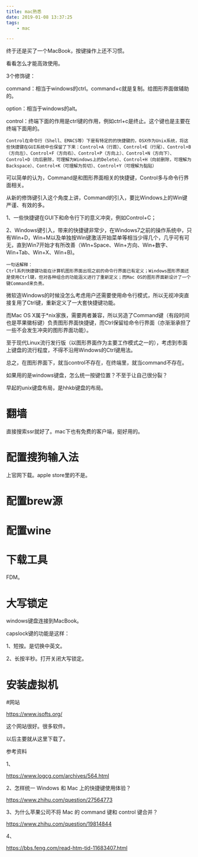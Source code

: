 ```yaml
---
title: mac熟悉
date: 2019-01-08 13:37:25
tags:
	- mac

---
```




终于还是买了一个MacBook，按键操作上还不习惯。

看看怎么才能高效使用。

3个修饰键：

command：相当于windows的ctrl。command+c就是复制。给图形界面做辅助的。

option：相当于windows的alt。

control：终端下面的作用是ctrl键的作用，例如ctrl+c是终止。这个键也是主要在终端下面用的。

```
Control在命令行（Shell、EMACS等）下是有特定的的快捷键的，OSX作为Unix系统，将这些快捷键在GUI系统中也保留了下来：Control+A（行首）、Control+E（行尾）、Control+B（方向左）、Control+F（方向右）、Control+P（方向上）、Control+N（方向下）、Control+D（向后删除，可理解为Windows上的Delete）、Control+H（向前删除，可理解为Backspace）、Control+K（可理解为剪切）、Control+Y（可理解为黏贴）
```

可以简单的认为，Command是和图形界面相关的快捷键，Control多与命令行界面相关。

从新的修饰键引入这个角度上讲，Command的引入，要比Windows上的Win键严谨、有效的多。

1、一些快捷键在GUI下和命令行下的意义冲突，例如Control+C；

2、Windows键引入，带来的快捷键非常少，在Windows7之前的操作系统中，只有Win+D，Win+M以及单独按Win键激活开始菜单等相当少得几个，几乎可有可无，直到Win7开始才有所改善（WIn+Space、Win+方向、Win+数字、Win+Tab、Win+X、Win+B)。

```
一句话解释：
Ctrl系列快捷键功能在计算机图形界面出现之前的命令行界面已有定义；Windows图形界面还是使用Ctrl键，但对各种组合的功能涵义进行了重新定义；而Mac OS的图形界面新设计了一个键Command来负责。
```

微软造Windows的时候没怎么考虑用户还需要使用命令行模式，所以无视冲突直接复用了Ctrl键，重新定义了一大套快捷键功能。

而Mac OS X属于*nix家族，需要两者兼容，所以另造了Command键（有段时间也是苹果徽标键）负责图形界面快捷键，而Ctrl保留给命令行界面（亦渐渐承担了一些不会发生冲突的图形界面功能）。

至于现代Linux流行发行版（以图形界面作为主要工作模式之一的），考虑到市面上键盘的流行程度，不得不沿用Windows的Ctrl键用法。



总之，在图形界面下，就当control不存在，在终端里，就当command不存在。



如果用的是windows键盘，怎么统一按键位置？不至于让自己很分裂？



早起的unix键盘布局，是hhkb键盘的布局。



# 翻墙

直接搜索ssr就好了。mac下也有免费的客户端，挺好用的。







# 配置搜狗输入法

上官网下载。apple store里的不是。



# 配置brew源



# 配置wine



# 下载工具

FDM。



# 大写锁定

windows键盘连接到MacBook。

capslock键的功能是这样：

1、短按。是切换中英文。

2、长按半秒。打开关闭大写锁定。



# 安装虚拟机





#网站

https://www.isofts.org/

这个网站很好。很多软件。

以后主要就从这里下载了。



参考资料

1、

https://www.logcg.com/archives/564.html

2、怎样统一 Windows 和 Mac 上的快捷键使用体验？

https://www.zhihu.com/question/27564773

3、为什么苹果公司不将 Mac 的 command 键和 control 键合并？

https://www.zhihu.com/question/19814844

4、

https://bbs.feng.com/read-htm-tid-11683407.html